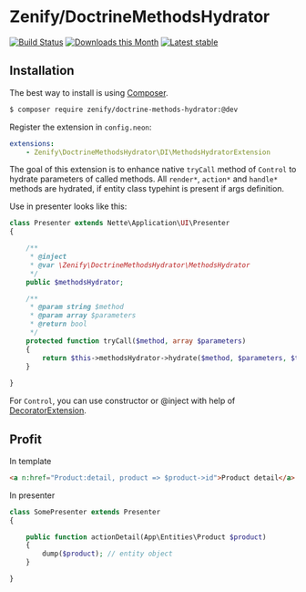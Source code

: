 # Zenify/DoctrineMethodsHydrator

[![Build Status](https://travis-ci.org/Zenify/DoctrineMethodsHydrator.svg?branch=master)](https://travis-ci.org/Zenify/DoctrineMethodsHydrator)
[![Downloads this Month](https://img.shields.io/packagist/dm/zenify/doctrine-methods-hydrator.svg)](https://packagist.org/packages/zenify/doctrine-methods-hydrator)
[![Latest stable](https://img.shields.io/packagist/v/zenify/doctrine-methods-hydrator.svg)](https://packagist.org/packages/zenify/doctrine-methods-hydrator)


## Installation

The best way to install is using [Composer](http://getcomposer.org/).

```sh
$ composer require zenify/doctrine-methods-hydrator:@dev
```

Register the extension in `config.neon`:

```yaml
extensions:
	- Zenify\DoctrineMethodsHydrator\DI\MethodsHydratorExtension
```

The goal of this extension is to enhance native `tryCall` method of `Control` to hydrate parameters of called methods.
All `render*`, `action*` and `handle*` methods are hydrated, if entity class typehint is present if args definition.

Use in presenter looks like this:

```php
class Presenter extends Nette\Application\UI\Presenter
{

	/**
	 * @inject
   	 * @var \Zenify\DoctrineMethodsHydrator\MethodsHydrator
   	 */
   	public $methodsHydrator;

	/**
	 * @param string $method
	 * @param array $parameters
	 * @return bool
	 */
	protected function tryCall($method, array $parameters)
	{
		return $this->methodsHydrator->hydrate($method, $parameters, $this);
	}
	
}
```

For `Control`, you can use constructor or @inject with help of [DecoratorExtension](http://api.nette.org/2.3/Nette.DI.Extensions.DecoratorExtension.html).


## Profit

In template

```html
<a n:href="Product:detail, product => $product->id">Product detail</a>
```

In presenter

```php
class SomePresenter extends Presenter
{

	public function actionDetail(App\Entities\Product $product)
	{
		dump($product); // entity object
	}

}
```
